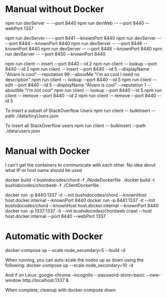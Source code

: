 # Manual without Docker

npm run devServer -- --port 8440
npm run devWeb -- --port 8440 --webPort 1337

npm run devServer -- --port 8441 --knownPort 8440
npm run devServer -- --port 8444 --knownPort 8440
npm run devServer -- --port 8446 --knownPort 8440
npm run devServer -- --port 8448 --knownPort 8440
npm run devServer -- --port 8450 --knownPort 8440

npm run client -- insert --port 8440 --id 2
npm run client -- lookup --port 8440 --id 2
npm run client -- insert --port 8440 --id 5 --displayName "Alvaro is cool" --reputation 99 --aboutMe "I'm so cool I need no description"
npm run client -- lookup --port 8440 --id 5
npm run client -- edit --port 8440 --id 5 --displayName "Alvaro is cool" --reputation 1 --aboutMe "I'm not cool"
npm run client -- lookup --port 8440 --id 5
npm run client -- remove --port 8440 --id 2
npm run client -- remove --port 8440 --id 5

To insert a subset of StackOverflow Users
npm run client -- bulkInsert --path ./data/tinyUsers.json

To insert all StackOverflow users
npm run client -- bulkInsert --path ./data/users.json

# Manual with Docker

I can't get the containers to communicate with each other. No idea about what IP or host name should be used

docker build -t bushidocodes/chord -f ./NodeDockerfile .
docker build -t bushidocodes/chordweb -f ./ClientDockerfile .

docker run -p 8440:1337 -it --init bushidocodes/chord --knownHost host.docker.internal --knownPort 8440
docker run -p 8441:1337 -it --init bushidocodes/chord --knownHost host.docker.internal --knownPort 8440
docker run -p 1337:1337 -it --init bushidocodes/chordweb crawl --host host.docker.internal --port 8440 --webPort 1337

# Automatic with Docker

docker-compose up --scale node_secondary=5 --build -d

When running, you can auto-scale the nodes up as down using the following:
docker-compose up --scale node_secondary=10 -d

And if on Linux:
google-chrome -incognito --password-store=basic --new-window http://localhost:1337 &

When complete, cleanup with
docker-compose down
